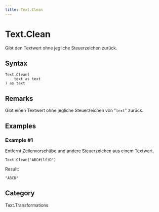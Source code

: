 ```yaml
---
title: Text.Clean
---
```


# Text.Clean


Gibt den Textwert ohne jegliche Steuerzeichen zurück.


## Syntax

```powerquery
Text.Clean(
    text as text
) as text
```


## Remarks

Gibt einen Textwert ohne jegliche Steuerzeichen von "<code>text</code>" zurück.


## Examples

### Example #1 
Entfernt Zeilenvorschübe und andere Steuerzeichen aus einem Textwert.
```powerquery
Text.Clean("ABC#(lf)D")
```

Result: 
```powerquery
"ABCD"
```




## Category
Text.Transformations

